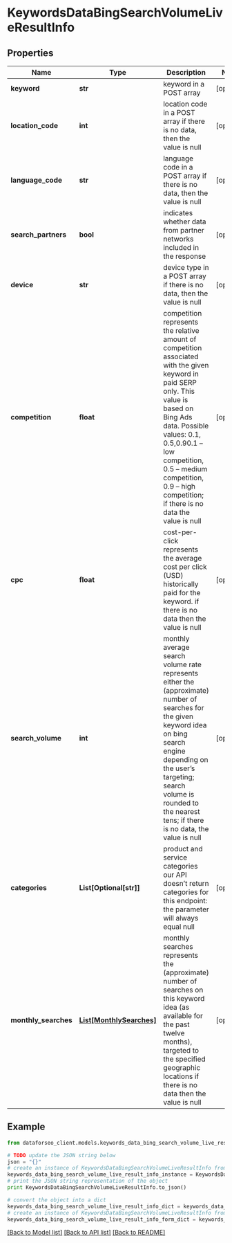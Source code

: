 # KeywordsDataBingSearchVolumeLiveResultInfo


## Properties

Name | Type | Description | Notes
------------ | ------------- | ------------- | -------------
**keyword** | **str** | keyword in a POST array | [optional] 
**location_code** | **int** | location code in a POST array if there is no data, then the value is null | [optional] 
**language_code** | **str** | language code in a POST array if there is no data, then the value is null | [optional] 
**search_partners** | **bool** | indicates whether data from partner networks included in the response | [optional] 
**device** | **str** | device type in a POST array if there is no data, then the value is null | [optional] 
**competition** | **float** | competition represents the relative amount of competition associated with the given keyword in paid SERP only. This value is based on Bing Ads data. Possible values: 0.1, 0.5,0.90.1 – low competition, 0.5 – medium competition, 0.9 – high competition; if there is no data the value is null | [optional] 
**cpc** | **float** | cost-per-click represents the average cost per click (USD) historically paid for the keyword. if there is no data then the value is null | [optional] 
**search_volume** | **int** | monthly average search volume rate represents either the (approximate) number of searches for the given keyword idea on bing search engine depending on the user’s targeting; search volume is rounded to the nearest tens; if there is no data, the value is null | [optional] 
**categories** | **List[Optional[str]]** | product and service categories our API doesn’t return categories for this endpoint: the parameter will always equal null | [optional] 
**monthly_searches** | [**List[MonthlySearches]**](MonthlySearches.md) | monthly searches represents the (approximate) number of searches on this keyword idea (as available for the past twelve months), targeted to the specified geographic locations if there is no data then the value is null | [optional] 

## Example

```python
from dataforseo_client.models.keywords_data_bing_search_volume_live_result_info import KeywordsDataBingSearchVolumeLiveResultInfo

# TODO update the JSON string below
json = "{}"
# create an instance of KeywordsDataBingSearchVolumeLiveResultInfo from a JSON string
keywords_data_bing_search_volume_live_result_info_instance = KeywordsDataBingSearchVolumeLiveResultInfo.from_json(json)
# print the JSON string representation of the object
print KeywordsDataBingSearchVolumeLiveResultInfo.to_json()

# convert the object into a dict
keywords_data_bing_search_volume_live_result_info_dict = keywords_data_bing_search_volume_live_result_info_instance.to_dict()
# create an instance of KeywordsDataBingSearchVolumeLiveResultInfo from a dict
keywords_data_bing_search_volume_live_result_info_form_dict = keywords_data_bing_search_volume_live_result_info.from_dict(keywords_data_bing_search_volume_live_result_info_dict)
```
[[Back to Model list]](../README.md#documentation-for-models) [[Back to API list]](../README.md#documentation-for-api-endpoints) [[Back to README]](../README.md)



